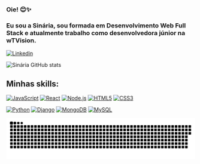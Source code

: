 

### Oie! 😊✨
### Eu sou a Sinária, sou formada em Desenvolvimento Web Full Stack e atualmente trabalho como desenvolvedora júnior na wTVision. 

[![Linkedin](https://img.shields.io/badge/LinkedIn-0077B5?style=for-the-badge&logo=linkedin&logoColor=white)](https://www.linkedin.com/in/sinariac/)

![Sinária GitHub stats](https://github-readme-stats.vercel.app/api?username=sinariac&show_icons=true&theme=gotham&rank_icon=github)

## Minhas skills:

[![JavaScript](https://img.shields.io/badge/JavaScript-323330?style=for-the-badge&logo=javascript&logoColor=F7DF1E)](https://developer.mozilla.org/pt-BR/docs/Web/JavaScript)
[![React](https://img.shields.io/badge/React-20232A?style=for-the-badge&logo=react&logoColor=61DAFB)](https://react.dev/)
[![Node.js](https://img.shields.io/badge/Node.js-43853D?style=for-the-badge&logo=node.js&logoColor=white)](https://nodejs.org/en)
[![HTML5](https://img.shields.io/badge/HTML5-E34F26?style=for-the-badge&logo=html5&logoColor=white)](https://developer.mozilla.org/pt-BR/docs/Web/HTML)
[![CSS3](https://img.shields.io/badge/CSS3-1572B6?style=for-the-badge&logo=css3&logoColor=white)](https://developer.mozilla.org/pt-BR/docs/Web/CSS)

[![Python](https://img.shields.io/badge/Python-14354C?style=for-the-badge&logo=python&logoColor=white)](https://docs.python.org/3/)
[![Django](https://img.shields.io/badge/Django-092E20?style=for-the-badge&logo=django&logoColor=white)](https://docs.djangoproject.com/pt-br/5.0/)
[![MongoDB](https://img.shields.io/badge/MongoDB-4EA94B?style=for-the-badge&logo=mongodb&logoColor=white)](https://www.mongodb.com/docs/manual/)
[![MySQL](https://img.shields.io/badge/MySQL-00000F?style=for-the-badge&logo=mysql&logoColor=white)](https://dev.mysql.com/doc/)

![snake gif](https://github.com/Sinariac/Sinariac/blob/output/github-contribution-grid-snake-dark.svg?palette=github-dark)
